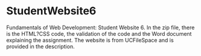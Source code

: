 # StudentWebsite6
Fundamentals of Web Development: Student Website 6. In the zip file, there is the HTML?CSS code, the validation of the code and the Word document explaining the assignment. The website is from UCFileSpace and is provided in the description.
